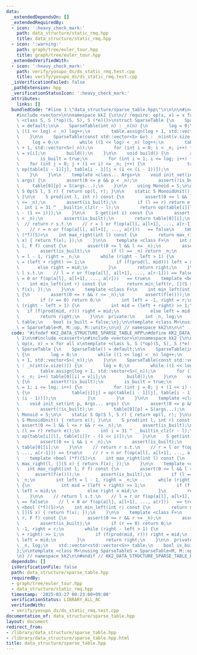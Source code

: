 ```yaml
---
data:
  _extendedDependsOn: []
  _extendedRequiredBy:
  - icon: ':heavy_check_mark:'
    path: data_structure/static_rmq.hpp
    title: data_structure/static_rmq.hpp
  - icon: ':warning:'
    path: graph/tree/euler_tour.hpp
    title: graph/tree/euler_tour.hpp
  _extendedVerifiedWith:
  - icon: ':heavy_check_mark:'
    path: verify/yosupo_ds/ds_static_rmq.test.cpp
    title: verify/yosupo_ds/ds_static_rmq.test.cpp
  _isVerificationFailed: false
  _pathExtension: hpp
  _verificationStatusIcon: ':heavy_check_mark:'
  attributes:
    links: []
  bundledCode: "#line 1 \"data_structure/sparse_table.hpp\"\n\n\n\n#include <cassert>\n\
    #include <vector>\n\nnamespace kk2 {\n\n// require: op(x, x) = x for all x\ntemplate\
    \ <class S, S (*op)(S, S), S (*e)()>\nstruct SparseTable {\n    SparseTable()\
    \ = default;\n\n    SparseTable(int n) : _n(n) {\n        log = 0;\n        while\
    \ ((1 << log) < _n) log++;\n        table.assign(log + 1, std::vector<S>(_n));\n\
    \    }\n\n    SparseTable(const std::vector<S> &v) : _n(int(v.size())) {\n   \
    \     log = 0;\n        while ((1 << log) < _n) log++;\n        table.assign(log\
    \ + 1, std::vector<S>(_n));\n        for (int i = 0; i < _n; i++) table[0][i]\
    \ = v[i];\n        build();\n    }\n\n    void build() {\n        assert(!is_built);\n\
    \        is_built = true;\n        for (int i = 1; i <= log; i++) {\n        \
    \    for (int j = 0; j + (1 << i) <= _n; j++) {\n                table[i][j] =\
    \ op(table[i - 1][j], table[i - 1][j + (1 << (i - 1))]);\n            }\n    \
    \    }\n    }\n\n    template <class... Args>\n    void init_set(int p, Args...\
    \ args) {\n        assert(0 <= p && p < _n);\n        assert(!is_built);\n   \
    \     table[0][p] = S(args...);\n    }\n\n    using Monoid = S;\n\n    static\
    \ S Op(S l, S r) { return op(l, r); }\n\n    static S MonoidUnit() { return e();\
    \ }\n\n    S prod(int l, int r) const {\n        assert(0 <= l && l <= r && r\
    \ <= _n);\n        assert(is_built);\n        if (l == r) return e();\n      \
    \  int i = 31 ^ __builtin_clz(r - l);\n        return op(table[i][l], table[i][r\
    \ - (1 << i)]);\n    }\n\n    S get(int i) const {\n        assert(0 <= i && i\
    \ < _n);\n        assert(is_built);\n        return table[0][i];\n    }\n\n  \
    \  // return r s.t.\n    // r = l or f(op(a[l], a[l+1], ..., a[r-1])) == true\n\
    \    // r = n or f(op(a[l], a[l+1], ..., a[r]))   == false\n    template <bool\
    \ (*f)(S)>\n    int max_right(int l) const {\n        return max_right(l, [](S\
    \ x) { return f(x); });\n    }\n\n    template <class F>\n    int max_right(int\
    \ l, F f) const {\n        assert(0 <= l && l <= _n);\n        assert(f(e()));\n\
    \        assert(is_built);\n        if (l == _n) return _n;\n        int left\
    \ = l - 1, right = _n;\n        while (right - left > 1) {\n            int mid\
    \ = (left + right) >> 1;\n            if (f(prod(l, mid))) left = mid;\n     \
    \       else right = mid;\n        }\n        return right;\n    }\n\n    // return\
    \ l s.t.\n    // l = r or f(op(a[l], a[l+1], ..., a[r-1])) == false\n    // l\
    \ = 0 or f(op(a[l], a[l+1], ..., a[r]))   == true\n    template <bool (*f)(S)>\n\
    \    int min_left(int r) const {\n        return min_left(r, [](S x) { return\
    \ f(x); });\n    }\n\n    template <class F>\n    int min_left(int r, F f) const\
    \ {\n        assert(0 <= r && r <= _n);\n        assert(f(e()));\n        assert(is_built);\n\
    \        if (r == 0) return 0;\n        int left = -1, right = r;\n        while\
    \ (right - left > 1) {\n            int mid = (left + right) >> 1;\n         \
    \   if (f(prod(mid, r))) right = mid;\n            else left = mid;\n        }\n\
    \        return right;\n    }\n\n  private:\n    int _n, log;\n    std::vector<std::vector<S>>\
    \ table;\n    bool is_built = false;\n};\n\ntemplate <class M>\nusing SparseTableS\
    \ = SparseTable<M, M::op, M::unit>;\n\n} // namespace kk2\n\n\n"
  code: "#ifndef KK2_DATA_STRUCTURE_SPARSE_TABLE_HPP\n#define KK2_DATA_STRUCTURE_SPARSE_TABLE_HPP\
    \ 1\n\n#include <cassert>\n#include <vector>\n\nnamespace kk2 {\n\n// require:\
    \ op(x, x) = x for all x\ntemplate <class S, S (*op)(S, S), S (*e)()>\nstruct\
    \ SparseTable {\n    SparseTable() = default;\n\n    SparseTable(int n) : _n(n)\
    \ {\n        log = 0;\n        while ((1 << log) < _n) log++;\n        table.assign(log\
    \ + 1, std::vector<S>(_n));\n    }\n\n    SparseTable(const std::vector<S> &v)\
    \ : _n(int(v.size())) {\n        log = 0;\n        while ((1 << log) < _n) log++;\n\
    \        table.assign(log + 1, std::vector<S>(_n));\n        for (int i = 0; i\
    \ < _n; i++) table[0][i] = v[i];\n        build();\n    }\n\n    void build()\
    \ {\n        assert(!is_built);\n        is_built = true;\n        for (int i\
    \ = 1; i <= log; i++) {\n            for (int j = 0; j + (1 << i) <= _n; j++)\
    \ {\n                table[i][j] = op(table[i - 1][j], table[i - 1][j + (1 <<\
    \ (i - 1))]);\n            }\n        }\n    }\n\n    template <class... Args>\n\
    \    void init_set(int p, Args... args) {\n        assert(0 <= p && p < _n);\n\
    \        assert(!is_built);\n        table[0][p] = S(args...);\n    }\n\n    using\
    \ Monoid = S;\n\n    static S Op(S l, S r) { return op(l, r); }\n\n    static\
    \ S MonoidUnit() { return e(); }\n\n    S prod(int l, int r) const {\n       \
    \ assert(0 <= l && l <= r && r <= _n);\n        assert(is_built);\n        if\
    \ (l == r) return e();\n        int i = 31 ^ __builtin_clz(r - l);\n        return\
    \ op(table[i][l], table[i][r - (1 << i)]);\n    }\n\n    S get(int i) const {\n\
    \        assert(0 <= i && i < _n);\n        assert(is_built);\n        return\
    \ table[0][i];\n    }\n\n    // return r s.t.\n    // r = l or f(op(a[l], a[l+1],\
    \ ..., a[r-1])) == true\n    // r = n or f(op(a[l], a[l+1], ..., a[r]))   == false\n\
    \    template <bool (*f)(S)>\n    int max_right(int l) const {\n        return\
    \ max_right(l, [](S x) { return f(x); });\n    }\n\n    template <class F>\n \
    \   int max_right(int l, F f) const {\n        assert(0 <= l && l <= _n);\n  \
    \      assert(f(e()));\n        assert(is_built);\n        if (l == _n) return\
    \ _n;\n        int left = l - 1, right = _n;\n        while (right - left > 1)\
    \ {\n            int mid = (left + right) >> 1;\n            if (f(prod(l, mid)))\
    \ left = mid;\n            else right = mid;\n        }\n        return right;\n\
    \    }\n\n    // return l s.t.\n    // l = r or f(op(a[l], a[l+1], ..., a[r-1]))\
    \ == false\n    // l = 0 or f(op(a[l], a[l+1], ..., a[r]))   == true\n    template\
    \ <bool (*f)(S)>\n    int min_left(int r) const {\n        return min_left(r,\
    \ [](S x) { return f(x); });\n    }\n\n    template <class F>\n    int min_left(int\
    \ r, F f) const {\n        assert(0 <= r && r <= _n);\n        assert(f(e()));\n\
    \        assert(is_built);\n        if (r == 0) return 0;\n        int left =\
    \ -1, right = r;\n        while (right - left > 1) {\n            int mid = (left\
    \ + right) >> 1;\n            if (f(prod(mid, r))) right = mid;\n            else\
    \ left = mid;\n        }\n        return right;\n    }\n\n  private:\n    int\
    \ _n, log;\n    std::vector<std::vector<S>> table;\n    bool is_built = false;\n\
    };\n\ntemplate <class M>\nusing SparseTableS = SparseTable<M, M::op, M::unit>;\n\
    \n} // namespace kk2\n\n#endif // KK2_DATA_STRUCTURE_SPARSE_TABLE_HPP\n"
  dependsOn: []
  isVerificationFile: false
  path: data_structure/sparse_table.hpp
  requiredBy:
  - graph/tree/euler_tour.hpp
  - data_structure/static_rmq.hpp
  timestamp: '2025-03-27 00:23:00+09:00'
  verificationStatus: LIBRARY_ALL_AC
  verifiedWith:
  - verify/yosupo_ds/ds_static_rmq.test.cpp
documentation_of: data_structure/sparse_table.hpp
layout: document
redirect_from:
- /library/data_structure/sparse_table.hpp
- /library/data_structure/sparse_table.hpp.html
title: data_structure/sparse_table.hpp
---
```

